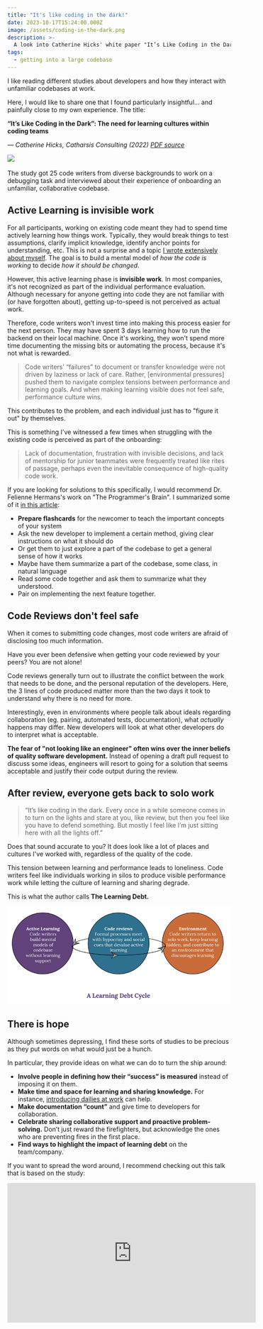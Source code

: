 ```yaml
---
title: "It's like coding in the dark!"
date: 2023-10-17T15:24:00.000Z
image: /assets/coding-in-the-dark.png
description: >-
  A look into Catherine Hicks' white paper "It’s Like Coding in the Dark: The need for learning cultures within coding teams" (Catharsis Consulting).
tags:
  - getting into a large codebase
---
```


I like reading different studies about developers and how they interact with unfamiliar codebases at work.

Here, I would like to share one that I found particularly insightful… and painfully close to my own experience. The title:

**“It’s Like Coding in the Dark”: The need for learning cultures within coding teams**

_— Catherine Hicks, Catharsis Consulting (2022)_ [_PDF source_](https://www.catharsisinsight.com/_files/ugd/fce7f8_2a41aa82670f4f08a3e403d196bcc341.pdf)

![](/assets/coding-in-the-dark.png)

The study got 25 code writers from diverse backgrounds to work on a debugging task and interviewed about their experience of onboarding an unfamiliar, collaborative codebase.

## Active Learning is invisible work

For all participants, working on existing code meant they had to spend time actively learning how things work. Typically, they would break things to test assumptions, clarify implicit knowledge, identify anchor points for understanding, etc. This is not a surprise and a topic [I wrote extensively about myself](https://understandlegacycode.com/getting-into-large-codebase). The goal is to build a mental model of _how the code is working_ to decide _how it should be changed_.

However, this active learning phase is **invisible work**. In most companies, it's not recognized as part of the individual performance evaluation. Although necessary for anyone getting into code they are not familiar with (or have forgotten about), getting up-to-speed is not perceived as actual work.

Therefore, code writers won't invest time into making this process easier for the next person. They may have spent 3 days learning how to run the backend on their local machine. Once it's working, they won't spend more time documenting the missing bits or automating the process, because it's not what is rewarded.

> Code writers’ “failures” to document or transfer knowledge were not driven by laziness or lack of care. Rather, [environmental pressures] pushed them to navigate complex tensions between performance and learning goals. And when making learning visible does not feel safe, performance culture wins.

This contributes to the problem, and each individual just has to "figure it out" by themselves.

This is something I've witnessed a few times when struggling with the existing code is perceived as part of the onboarding:

> Lack of documentation, frustration with invisible decisions, and lack of mentorship for junior teammates were frequently treated like rites of passage, perhaps even the inevitable consequence of high-quality code work.

If you are looking for solutions to this specifically, I would recommend Dr. Felienne Hermans's work on "The Programmer's Brain". I summarized some of it [in this article](https://understandlegacycode.com/blog/key-points-of-programmer-brain/#better-onboarding-for-developers):

- **Prepare flashcards** for the newcomer to teach the important concepts of your system
- Ask the new developer to implement a certain method, giving clear instructions on what it should do
- Or get them to just explore a part of the codebase to get a general sense of how it works
- Maybe have them summarize a part of the codebase, some class, in natural language
- Read some code together and ask them to summarize what they understood.
- Pair on implementing the next feature together.

## Code Reviews don't feel safe

When it comes to submitting code changes, most code writers are afraid of disclosing too much information.

Have you ever been defensive when getting your code reviewed by your peers? You are not alone!

Code reviews generally turn out to illustrate the conflict between the work that needs to be done, and the personal reputation of the developers. Here, the 3 lines of code produced matter more than the two days it took to understand why there is no need for more.

Interestingly, even in environments where people talk about ideals regarding collaboration (eg. pairing, automated tests, documentation), what _actually_ happens may differ. New developers will look at what other developers do to interpret what is acceptable.

**The fear of "not looking like an engineer" often wins over the inner beliefs of quality software development.** Instead of opening a draft pull request to discuss some ideas, engineers will resort to going for a solution that seems acceptable and justify their code output during the review.

## After review, everyone gets back to solo work

> “It’s like coding in the dark. Every once in a while someone comes in to turn on the lights and stare at you, like review, but then you feel like you have to defend something. But mostly I feel like I’m just sitting here with all the lights off.”

Does that sound accurate to you? It does look like a lot of places and cultures I've worked with, regardless of the quality of the code.

This tension between learning and performance leads to loneliness. Code writers feel like individuals working in silos to produce visible performance work while letting the culture of learning and sharing degrade.

This is what the author calls **The Learning Debt.**

![](./learning-debt.png)

## There is hope

Although sometimes depressing, I find these sorts of studies to be precious as they put words on what would just be a hunch.

In particular, they provide ideas on what we can do to turn the ship around:

- **Involve people in defining how their “success” is measured** instead of imposing it on them.
- **Make time and space for learning and sharing knowledge.** For instance, [introducing dailies at work](https://understandlegacycode.com/blog/key-points-of-legacy-code-programmer-toolbox/#finally-share-knowledge-to-make-things-improve) can help.
- **Make documentation “count”** and give time to developers for collaboration.
- **Celebrate sharing collaborative support and proactive problem-solving.** Don’t just reward the firefighters, but acknowledge the ones who are preventing fires in the first place.
- **Find ways to highlight the impact of learning debt** on the team/company.

If you want to spread the word around, I recommend checking out this talk that is based on the study:

<iframe width="560" height="315" src="https://www.youtube-nocookie.com/embed/mVec1TzQIMM" frameborder="0" allow="accelerometer; autoplay; encrypted-media; gyroscope; picture-in-picture" allowfullscreen></iframe>
